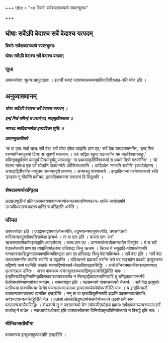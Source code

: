 +++
title = "०४ विष्णोः सर्वशब्दवाच्यत्वे स्पष्टश्रुतयः"

+++


## घोषाः सर्वेऽपि वेदाश्च सर्वे वेदाश्च यत्पदम्

**विष्णोः सर्वशब्दवाच्यत्वे स्पष्टश्रुतयः**

**घोषाः सर्वेऽपि वेदाश्च सर्वे वेदाश्च यत्पदम्**

### **सुधा**

उपपत्त्यपेक्षाः श्रुतयः प्रागुदाहृताः । इदानीं स्पष्टं पदवाक्यसमन्वयप्रतिपादिनीरुदाह-रति घोषा इति ।

## **अनुव्याख्यानम्**

***घोषाः सर्वेऽपि वेदाश्च सर्वे वेदाश्च यत्पदम् ।***

***इन्द्रं मित्रं यमिन्द्रं च प्रथमं(मः) सङ्कृतिस्तथा ॥***

***नामधाः सर्वदेवानामेक इत्यादिका श्रुतिः ॥***

***प्रमाणमुक्तविषये***

‘ता वा एताः सर्वा ऋचः सर्वे वेदाः सर्वे घोषा एकैव व्याहृतिः प्राण एव,’ सर्वे वेदा यत्पदमामनन्ति’, ‘इन्द्रं मित्रं वरुणमग्निमाहुरथो दिव्यः सः सुपर्णो गरुत्मान् । एकं सद्विप्रा बहुधा वदन्त्यग्निं यमं मातरिश्वानमाहुः,’ यमिन्द्रमाहुर्वरुणं यमाहुर्यं मित्रमाहुर्यमु सत्यमाहुः’ ‘स प्रथमसंकृतिर्विश्वकर्मा स प्रथमो मित्रो वरुणोग्निः’ । ‘यो देवानां नामधा एक एवे’त्येतानि वाक्यान्येतैः प्रतीकैरुपात्तानि । आदिपदेन ‘नामानि सर्वाणि’ इत्यादेर्ग्रहणम् । अत्राद्यद्वितीयान्ति-मश्रुतयः समन्वयद्वये प्रमाणम् । अन्यास्तु वाक्यान्वये । इन्द्रादिनाम्नां परमेश्वरपरत्वे सति ‘इन्द्रस्य नु वीर्याणि प्रवोचम्’ इत्यादिवाक्यानां तत्परत्वं हि सिद्ध्यति ।

### **शेषवाक्यार्थचन्द्रिका**

उदाहृतश्रुतीनां प्रतिपदसमन्वयवाक्यान्वययोरन्यतरमात्रविषयकत्व- भ्रान्तिं सर्वासामपि उभयविधसमन्वयपरत्वभ्रान्तिं च परिहरति अत्रेति ।

### **परिमल**

उपपत्त्यपेक्षा इति । एतद्वाक्यद्वयपर्यालोचनयेति, तदुभयान्यथानुपपत्त्येति, उपसर्गत्वतो वास्त्वित्याद्युक्तोपपत्तिसापेक्षा इत्यर्थः । ता वा एता इति । यास्ता एताः सर्वा ऋचस्तासामेकमेव(व्याहृतिः)व्याहर्तव्यम् । तच्च प्राण एव । प्राणस्तथेत्यत्रोक्तन्यायेन विष्णुरेव । ये च सर्वे वेदास्तेषामपि प्राण एव व्याहृतिर्व्याहर्तव्यः प्रतिपाद्यः किमु ऋचाम् । किञ्च ये समुद्रादि-घोषास्तेषामपि मन्त्रशास्त्रप्रसिद्धनादरूपवर्णाभिव्यक्तिद्वारा प्राण एव प्रतिपाद्यः किमु वेदानामित्यर्थः । सर्वे वेदा इति । ‘सर्वे वेदा यत्पदमामनन्ति तपांसि सर्वाणि च यद्वदन्ति । यदिच्छन्तो ब्रह्मचर्यं चरन्ति तत्ते पदं सङ्ग्रहेण प्रवक्ष्ये’ इत्युपक्रम्य तद्विष्णोः परमं पदमिति काठके श्रवणाद्विष्णोस्सर्व-वेदप्रतिपाद्यत्वसिद्धिः । अन्तेऽग्नियममातरिश्वशब्दश्रवणात् कृत्स्नऋच उक्तिः । अस्य वाक्यस्य वामनसूक्तस्थत्वाद्विष्णुपरत्वसिद्धिरिति भावः । इन्द्रमित्यादिश्रुतीनामिन्द्रादिशब्दवाच्यत्वपरत्वमेव न त्विन्द्राद्यैक्यपरत्वमित्यादि तु चन्द्रिकायामन्तर्नये ऐतरेयाथर्वणभाष्ययोश्च व्यक्तम् । समन्वयद्वय इति । पदसमन्वये वाक्यसमन्वये चेत्यर्थः । सर्वे वेदा इत्युक्तेः पदविधया वाक्यविधया चेत्येवं परत्वसम्भवान्नामधा इत्यादावप्येवमेवोपपत्तेरिति भावः । य इन्द्रमित्यादौ वाक्यान्वयमात्रपरत्वं व्यनक्ति इन्द्रादीति । ननु ता वा इत्यादिश्रुतीनामपि ब्रह्मणि पदसमन्वयान्नैताभिः सर्वशब्दवाच्यत्वसिद्धिरिति चेन्न । एतासां लोकप्रसिद्धपदार्थसंसर्गाबोधकत्वे तद्बोधाधीनस्य पदसमन्वयस्यैवासिद्धिः । बोधकत्वे तु न पदसमन्वयो येन स्वोपजी(व्यो)व्यं ब्रह्मणः सर्वशब्दवाच्यत्वरूपसंस(र्गो बाध्येत)र्गं बाधेत । स्वाध्यायोऽध्येतव्य इति वाक्यवच्चैतासां विनियोक्तृत्वविनियोज्यत्वे न विरुद्धे इति भावः ।

### **श्रीनिवासतीर्थीया**

वाक्यान्वय इत्युक्तमुपपादयति इन्द्रादीति ।

